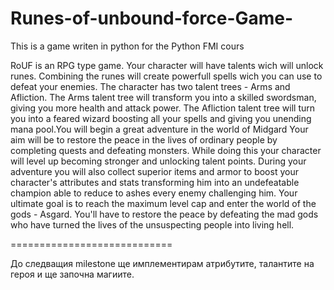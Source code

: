 Runes-of-unbound-force-Game-
============================


This is a game writen in python for the Python FMI cours

RoUF is an RPG type game. Your character will have talents wich will unlock runes. Combining the runes will create powerfull spells wich you can use to defeat your enemies. The character has two talent trees - Arms and Afliction. The Arms talent tree will transform you into a skilled swordsman, giving you more health and attack power. The Afliction talent tree will turn you into a feared wizard boosting all your spells and giving you unending mana pool.You will begin a great adventure in the world of Midgard Your aim will be to restore the peace in the lives of ordinary people by completing quests and defeating monsters. While doing this your character will level up becoming stronger and unlocking talent points. During your adventure you will also collect superior items and armor to boost your character's attributes and stats transforming him into an undefeatable champion able to reduce to ashes every enemy challenging him. Your ultimate goal is to reach the maximum level cap and enter the world of the gods - Asgard. You'll have to restore the peace by defeating the mad gods who have turned the lives of the unsuspecting people into living hell.


============================

До следващия milestone ще имплементирам атрибутите, талантите на героя и ще започна магиите.
